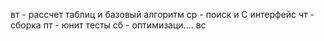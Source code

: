 

вт - рассчет таблиц и базовый алгоритм
ср - поиск и С интерфейс
чт - сборка
пт - юнит тесты
сб - оптимизаци....
вс 
 







